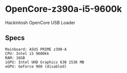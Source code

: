 # OpenCore-z390a-i5-9600k
Hackintosh OpenCore USB Loader

## Specs

```
Mainboard: ASUS PRIME z390-A
CPU: Intel i5 9600kk
RAM: 16GB
iGPU: Intel UHD Graphics 630 1536 MB
eGPU: GeForce 960 (disabled)
```
